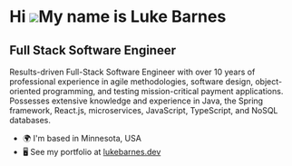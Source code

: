 Hi ![](https://user-images.githubusercontent.com/18350557/176309783-0785949b-9127-417c-8b55-ab5a4333674e.gif)My name is Luke Barnes
===================================================================================================================================

Full Stack Software Engineer
----------------------------

Results-driven Full-Stack Software Engineer with over 10 years of professional experience in agile methodologies, software design, object-oriented programming, and testing mission-critical payment applications. Possesses extensive knowledge and experience in Java, the Spring framework, React.js, microservices, JavaScript, TypeScript, and NoSQL databases.

* 🌍  I'm based in Minnesota, USA
* 🖥️  See my portfolio at [lukebarnes.dev](http://lukebarnes.dev/)

<!--
**barnesicle/barnesicle** is a ✨ _special_ ✨ repository because its `README.md` (this file) appears on your GitHub profile.

Here are some ideas to get you started:

- 🔭 I’m currently working on ...
- 🌱 I’m currently learning ...
- 👯 I’m looking to collaborate on ...
- 🤔 I’m looking for help with ...
- 💬 Ask me about ...
- 📫 How to reach me: ...
- 😄 Pronouns: ...
- ⚡ Fun fact: ...
-->
